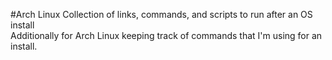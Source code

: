 #Arch Linux
Collection of links, commands, and scripts to run after an OS install  
Additionally for Arch Linux keeping track of commands that I'm using for an install.

